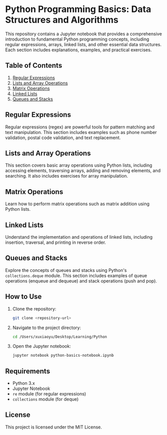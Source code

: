 # Python Programming Basics: Data Structures and Algorithms

This repository contains a Jupyter notebook that provides a comprehensive introduction to fundamental Python programming concepts, including regular expressions, arrays, linked lists, and other essential data structures. Each section includes explanations, examples, and practical exercises.

## Table of Contents

1. [Regular Expressions](#regular-expressions)
2. [Lists and Array Operations](#lists-and-array-operations)
3. [Matrix Operations](#matrix-operations)
4. [Linked Lists](#linked-lists)
5. [Queues and Stacks](#queues-and-stacks)

## Regular Expressions

Regular expressions (regex) are powerful tools for pattern matching and text manipulation. This section includes examples such as phone number validation, postal code validation, and text replacement.

## Lists and Array Operations

This section covers basic array operations using Python lists, including accessing elements, traversing arrays, adding and removing elements, and searching. It also includes exercises for array manipulation.

## Matrix Operations

Learn how to perform matrix operations such as matrix addition using Python lists.

## Linked Lists

Understand the implementation and operations of linked lists, including insertion, traversal, and printing in reverse order.

## Queues and Stacks

Explore the concepts of queues and stacks using Python's `collections.deque` module. This section includes examples of queue operations (enqueue and dequeue) and stack operations (push and pop).

## How to Use

1. Clone the repository:
    ```sh
    git clone <repository-url>
    ```
2. Navigate to the project directory:
    ```sh
    cd /Users/xuxiaoyu/Desktop/Learning/Python
    ```
3. Open the Jupyter notebook:
    ```sh
    jupyter notebook python-basics-notebook.ipynb
    ```

## Requirements

- Python 3.x
- Jupyter Notebook
- `re` module (for regular expressions)
- `collections` module (for deque)

## License

This project is licensed under the MIT License.
